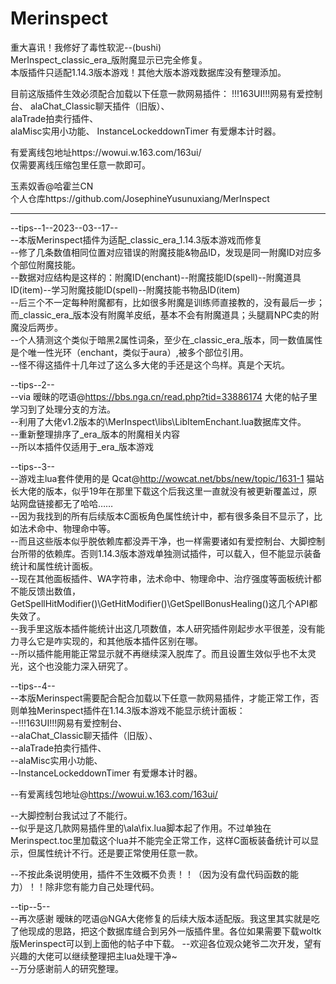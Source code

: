 # Merinspect
  重大喜讯！我修好了毒性软泥--(bushi)  
  MerInspect_classic_era_版附魔显示已完全修复。  
  本版插件只适配1.14.3版本游戏！其他大版本游戏数据库没有整理添加。 
  
  目前这版插件生效必须配合加载以下任意一款网易插件： 
  !!!163UI!!!网易有爱控制台、 
  alaChat_Classic聊天插件（旧版）、  
  alaTrade拍卖行插件、  
  alaMisc实用小功能、 
  InstanceLockeddownTimer 有爱爆本计时器。  
  
  有爱离线包地址https://wowui.w.163.com/163ui/   
  仅需要离线压缩包里任意一款即可。   
  
  玉素奴香@哈霍兰CN  
  个人仓库https://github.com/JosephineYusunuxiang/MerInspect  
  
  -------------------------------------------------------  
  
  --tips--1--2023--03--17--  
  --本版Merinspect插件为适配_classic_era_1.14.3版本游戏而修复  
  --修了几条数值相同位置对应错误的附魔技能&物品ID，发现是同一附魔ID对应多个部位附魔技能。  
  --数据对应结构是这样的：附魔ID(enchant)--附魔技能ID(spell)--附魔道具ID(item)--学习附魔技能ID(spell)--附魔技能书物品ID(item)   
  --后三个不一定每种附魔都有，比如很多附魔是训练师直接教的，没有最后一步；而_classic_era_版本没有附魔羊皮纸，基本不会有附魔道具；头腿肩NPC卖的附魔没后两步。  
  --个人猜测这个类似于暗黑2属性词条，至少在_classic_era_版本，同一数值属性是个唯一性光环（enchant，类似于aura）,被多个部位引用。  
  --怪不得这插件十几年过了这么多大佬的手还是这个鸟样。真是个天坑。  
  
    
  --tips--2--  
  --via 暧昧的呓语@https://bbs.nga.cn/read.php?tid=33886174 大佬的帖子里学习到了处理分支的方法。  
  --利用了大佬v1.2版本的\MerInspect\libs\LibItemEnchant.lua数据库文件。  
  --重新整理排序了_era_版本的附魔相关内容  
  --所以本插件仅适用于_era_版本游戏  
  
    
  --tips--3--  
  --游戏主lua套件使用的是 Qcat@http://wowcat.net/bbs/new/topic/1631-1 猫站长大佬的版本，似乎19年在那里下载这个后我这里一直就没有被更新覆盖过，原站网盘链接都无了哈哈……  
  --因为我找到的所有后续版本C面板角色属性统计中，都有很多条目不显示了，比如法术命中、物理命中等。  
  --而且这些版本似乎脱依赖库都没弄干净，也一样需要诸如有爱控制台、大脚控制台所带的依赖库。否则1.14.3版本游戏单独测试插件，可以载入，但不能显示装备统计和属性统计面板。  
  --现在其他面板插件、WA字符串，法术命中、物理命中、治疗强度等面板统计都不能反馈出数值，GetSpellHitModifier()\GetHitModifier()\GetSpellBonusHealing()这几个API都失效了。  
  --我手里这版本插件能统计出这几项数值，本人研究插件刚起步水平很差，没有能力寻么它是咋实现的，和其他版本插件区别在哪。  
  --所以插件能用能正常显示就不再继续深入脱库了。而且设置生效似乎也不太灵光，这个也没能力深入研究了。  
  
    
  --tips--4--  
  --本版Merinspect需要配合配合加载以下任意一款网易插件，才能正常工作，否则单独Merinspect插件在1.14.3版本游戏不能显示统计面板：  
  --!!!163UI!!!网易有爱控制台、  
  --alaChat_Classic聊天插件（旧版）、  
  --alaTrade拍卖行插件、  
  --alaMisc实用小功能、  
  --InstanceLockeddownTimer 有爱爆本计时器。  

  --有爱离线包地址@https://wowui.w.163.com/163ui/   
  
  --大脚控制台我试过了不能行。  
  --似乎是这几款网易插件里的\ala\fix.lua脚本起了作用。不过单独在Merinspect.toc里加载这个lua并不能完全正常工作，这样C面板装备统计可以显示，但属性统计不行。还是要正常使用任意一款。  

  --不按此条说明使用，插件不生效概不负责！！（因为没有盘代码函数的能力）！！除非您有能力自己处理代码。  
  
    
  --tip--5--  
  --再次感谢 暧昧的呓语@NGA大佬修复的后续大版本适配版。我这里其实就是吃了他现成的思路，把这个数据库缝合到另外一版插件里。各位如果需要下载woltk版Merinspect可以到上面他的帖子中下载。   --欢迎各位观众姥爷二次开发，望有兴趣的大佬可以继续整理把主lua处理干净~  
  --万分感谢前人的研究整理。  
